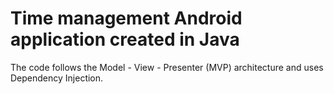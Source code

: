 # Time management Android application created in Java

The code follows the Model - View - Presenter (MVP) architecture and uses Dependency Injection.
